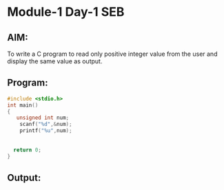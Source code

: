 #  Module-1 Day-1 SEB
## AIM: 
To write a C program to read only positive integer value from the user and display the same value as output.

## Program:
```c
#include <stdio.h>
int main()
{
   unsigned int num;
    scanf("%d",&num);
    printf("%u",num);
    
  
  return 0;
}
```
## Output:
